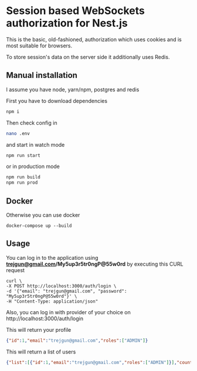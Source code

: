 # Session based WebSockets authorization for Nest.js

This is the basic, old-fashioned, authorization which uses cookies and is most suitable for browsers.

To store session's data on the server side it additionally uses Redis.

## Manual installation

I assume you have node, yarn/npm, postgres and redis

First you have to download dependencies

```bash
npm i
```

Then check config in
```bash
nano .env
```

and start in watch mode
```bash
npm run start
```

or in production mode
```bash
npm run build
npm run prod
```

## Docker

Otherwise you can use docker

```shell script
docker-compose up --build
```

## Usage

You can log in to the application using **trejgun@gmail.com/My5up3r5tr0ngP@55w0rd** by executing this CURL request

```shell script
curl \
-X POST http://localhost:3000/auth/login \
-d '{"email": "trejgun@gmail.com", "password": "My5up3r5tr0ngP@55w0rd"}' \
-H "Content-Type: application/json"
```

Also, you can log in with provider of your choice on
http://localhost:3000/auth/login

This will return your profile
```json
{"id":1,"email":"trejgun@gmail.com","roles":["ADMIN"]}
```

This will return a list of users
```json
{"list":[{"id":1,"email":"trejgun@gmail.com","roles":["ADMIN"]}],"count":1}
```
